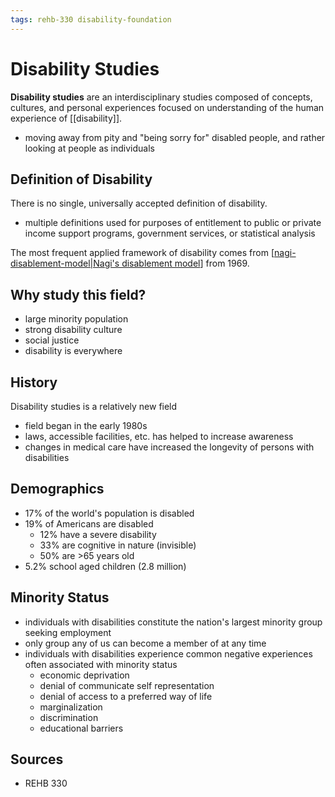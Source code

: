 ```yaml
---
tags: rehb-330 disability-foundation
---
```


# Disability Studies

**Disability studies** are an interdisciplinary studies composed of concepts, cultures, and personal experiences focused on understanding of the human experience of [[disability]].

- moving away from pity and "being sorry for" disabled people, and rather looking at people as individuals

## Definition of Disability

There is no single, universally accepted definition of disability.

- multiple definitions used for purposes of entitlement to public or private income support programs, government services, or statistical analysis

The most frequent applied framework of disability comes from [[nagi-disablement-model|Nagi's disablement model]] from 1969.

## Why study this field?

- large minority population
- strong disability culture
- social justice
- disability is everywhere

## History

Disability studies is a relatively new field

- field began in the early 1980s
- laws, accessible facilities, etc. has helped to increase awareness
- changes in medical care have increased the longevity of persons with disabilities

## Demographics

- 17% of the world's population is disabled
- 19% of Americans are disabled
  - 12% have a severe disability
  - 33% are cognitive in nature (invisible)
  - 50% are >65 years old
- 5.2% school aged children (2.8 million)

## Minority Status

- individuals with disabilities constitute the nation's largest minority group seeking employment
- only group any of us can become a member of at any time
- individuals with disabilities experience common negative experiences often associated with minority status
  - economic deprivation
  - denial of communicate self representation
  - denial of access to a preferred way of life
  - marginalization
  - discrimination
  - educational barriers

## Sources

- REHB 330

[//begin]: # "Autogenerated link references for markdown compatibility"
[nagi-disablement-model|Nagi's disablement model]: nagi-disablement-model "Nagi disablement model"
[//end]: # "Autogenerated link references"
